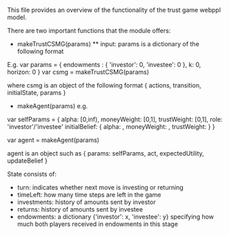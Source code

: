 This file provides an overview of the functionality of the trust game webppl model. 

There are two important functions that the module offers:
* makeTrustCSMG(params)
** input: params is a dictionary of the following format 

E.g. 
var params = {
  endowments : {
    'investor': 0,
    'investee': 0
  },
  k: 0,
  horizon: 0
}
var csmg = makeTrustCSMG(params)

where csmg is an object of the following format
{
	actions,
	transition,
	initialState,
	params
}

* makeAgent(params) e.g.

var selfParams = {
 alpha: [0,inf),
 moneyWeight: [0,1],
 trustWeight:  [0,1],
 role: 'investor'/'investee'
 initialBelief: {
  alpha: <dist>,
  moneyWeight: <dist>,
  trustWeight: <dist>
 }
}

var agent = makeAgent(params)

agent is an object such as
{ 
	params: selfParams, 
	act, 
	expectedUtility, 
	updateBelief
}

State consists of:
* turn: indicates whether next move is investing or returning
* timeLeft: how many time steps are left in the game 
* investments: history of amounts sent by investor
* returns: history of amounts sent by investee
* endowments: a dictionary {'investor': x, 'investee': y} specifying
how much both players received in endowments in this stage
